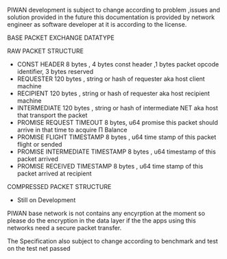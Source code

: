 PIWAN development is subject to change according to problem ,issues and solution provided in the future this documentation is provided by network engineer as software developer at it is according to the license.

BASE PACKET EXCHANGE DATATYPE

RAW PACKET STRUCTURE 
- CONST HEADER 8 bytes , 4 bytes const header ,1 bytes packet opcode identifier, 3 bytes reserved  
- REQUESTER 120 bytes , string or hash of requester aka host client machine
- RECIPIENT 120 bytes , string or hash of requester aka host recipient machine
- INTERMEDIATE 120 bytes , string or hash of intermediate NET aka host that transport the packet
- PROMISE REQUEST TIMEOUT 8 bytes, u64 promise this packet should arrive in that time to acquire Π Balance
- PROMISE FLIGHT TIMESTAMP 8 bytes , u64 time stamp of this packet flight or sended
- PROMISE INTERMEDIATE TIMESTAMP 8 bytes , u64 timestamp of this packet arrived 
- PROMISE RECEIVED TIMESTAMP 8 bytes , u64 time stamp of this packet arrived at recipient


COMPRESSED PACKET STRUCTURE

- Still on Development

PIWAN base network is not contains any encyrption at the moment so please do the encryption in the data layer if the the apps using this networks need a secure packet transfer.

The Specification also subject to change according to benchmark and test on the test net passed